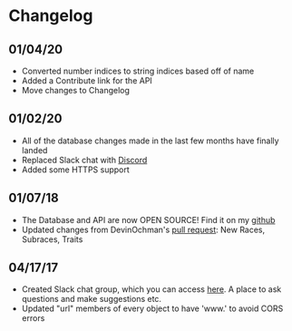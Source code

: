 # Changelog

## 01/04/20

* Converted number indices to string indices based off of name
* Added a Contribute link for the API
* Move changes to Changelog

## 01/02/20

* All of the database changes made in the last few months have finally landed
* Replaced Slack chat with <a href="https://discord.gg/TQuYTv7">Discord</a>
* Added some HTTPS support

## 01/07/18

* The Database and API are now OPEN SOURCE! Find it on my <a href="http://github.com/bagelbits">github</a>
* Updated changes from DevinOchman's <a href="https://github.com/adrpadua/5e-database/pull/3">pull request</a>: New Races, Subraces, Traits

## 04/17/17

* Created Slack chat group, which you can access <a href="http://dnd-5e-api-slack.herokuapp.com/">here</a>. A place to ask questions and make suggestions etc.
* Updated "url" members of every object to have 'www.' to avoid CORS errors
